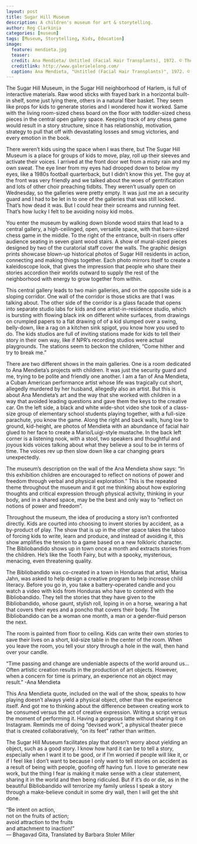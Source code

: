 ```yaml
---
layout: post
title: Sugar Hill Museum
description: A children's museum for art & storytelling.
author: Reg Clarkinia
categories: [museum]
tags: [Museum, Storytelling, Kids, Education]
image:
  feature: mendieta.jpg
  teaser:
  credit: Ana Mendieta/ Untitled (Facial Hair Transplants), 1972. © The Estate of Ana Mendieta Collection, LLC. Courtesy Galerie Lelong & Co.
  creditlink: http://www.galerielelong.com/
  caption: Ana Mendieta, "Untitled (Facial Hair Transplants)", 1972. © The Estate of Ana Mendieta Collection, LLC. Courtesy Galerie Lelong & Co.
---
```


The Sugar Hill Museum, in the Sugar Hill neighborhood of Harlem, is full of interactive materials. Raw wood sticks with frayed bark in a horizontal built-in shelf, some just lying there, others in a natural fiber basket. They seem like props for kids to generate stories and I wondered how it worked. Same with the living room-sized chess board on the floor with toddler-sized chess pieces in the central open gallery space. Keeping track of any chess game would result in a story structure, since it has relationship, motivation, strategy to pull that off with devastating losses and smug victories, and every emotion in the book.

There weren’t kids using the space when I was there, but The Sugar Hill Museum is a place for groups of kids to move, play, roll up their sleeves and activate their voices. I arrived at the front door wet from a misty rain and my own sweat. The eye liner from my eyes had drooped down to below my eyes, like a 1980s football quarterback, but I didn’t know this yet. The guy at the front was very friendly and we talked about the woes of gentrification and lots of other choir preaching tidbits. They weren’t usually open on Wednesday, so the galleries were pretty empty. It was just me an a security guard and I had to be let in to one of the galleries that was still locked. That’s how dead it was. But I could hear their screams and running feet. That’s how lucky I felt to be avoiding noisy kid mobs.

You enter the museum by walking down blonde wood stairs that lead to a central gallery, a high-ceilinged, open, versatile space, with that barn-sized chess game in the middle. To the right of the entrance, built-in risers offer audience seating in seven giant wood stairs. A show of mural-sized pieces designed by two of the curatorial staff cover the walls. The graphic design prints showcase blown-up historical photos of Sugar Hill residents in action, connecting and making things together. Each photo mirrors itself to create a kaleidoscope look, that gives the impression that people who share their stories accordion their worlds outward to supply the rest of the neighborhood with energy to grow together from within.

This central gallery leads to two main galleries, and on the opposite side is a sloping corridor. One wall of the corridor is those sticks are that I was talking about. The other side of the corridor is a glass facade that opens into separate studio labs for kids and one artist-in-residence studio, which is bursting with flowing black ink on different white surfaces, from drawings on crumpled papers to a flat drawing of of a kid slumped over a swing, belly-down, like a rag on a kitchen sink spigot, you know how you used to do. The kids studios are full of inviting stations made for kids to tell their story in their own way, like if NPR’s recording studios were actual playgrounds. The stations seem to beckon the children, “Come hither and try to break me.”

There are two different shows in the main galleries. One is a room dedicated to Ana Mendieta’s projects with children. It was just the security guard and me, trying to be polite and friendly one another. I am a fan of Ana Mendieta, a Cuban American performance artist whose life was tragically cut short, allegedly murdered by her husband, allegedly also an artist. But this is about Ana Mendieta’s art and the way that she worked with children in a way that avoided leading questions and gave them the keys to the creative car. On the left side, a black and white wide-shot video she took of a class-size group of elementary school students playing together, with a full-size parachute, you know the game. Along the right and back walls, hung low to ground, kid-height, are photos of Mendieta with an abundance of facial hair glued to her face to create a Mario/Luigi-style mustache. In the back left corner is a listening nook, with a stool, two speakers and thoughtful and joyous kids voices talking about what they believe a soul to be in terms of time. The voices rev up then slow down like a car changing gears unexpectedly.

The museum’s description on the wall of the Ana Mendieta show says: “In this exhibition children are encouraged to reflect on notions of power and freedom through verbal and physical exploration.” This is the repeated theme throughout the museum and it got me thinking about how exploring thoughts and critical expression through physical activity, thinking in your body, and in a shared space, may be the best and only way to “reflect on notions of power and freedom”.

Throughout the museum, the idea of producing a story isn’t confronted directly. Kids are courted into choosing to invent stories by accident, as a by-product of play. The show that is up in the other space takes the taboo of forcing kids to write, learn and produce, and instead of avoiding it, this show amplifies the tension to a game based on a new folkloric character. The Bibliobandido shows up in town once a month and extracts stories from the children. He’s like the Tooth Fairy, but with a spooky, mysterious, menacing, even threatening quality.

The Bibliobandido was co-created in a town in Honduras that artist, Marisa Jahn, was asked to help design a creative program to help increase child literacy. Before you go in, you take a battery-operated candle and you watch a video with kids from Honduras who have to contend with the Bibliobandido. They tell the stories that they have given to the Bibliobandido, whose gaunt, stylish roll, loping in on a horse, wearing a hat that covers their eyes and a poncho that covers their body. The Bibliobandido can be a woman one month, a man or a gender-fluid person the next.

The room is painted from floor to ceiling. Kids can write their own stories to save their lives on a short, kid-size table in the center of the room. When you leave the room, you tell your story through a hole in the wall, then hand over your candle.

“Time passing and change are undeniable aspects of the world around us…Often artistic creation results in the production of art objects. However, when a concern for time is primary, an experience not an object may result.” -Ana Mendieta

This Ana Mendieta quote, included on the wall of the show, speaks to how playing doesn’t always yield a physical object, other than the experience itself. And got me to thinking about the difference between creating work to be consumed versus the act of creative expression. Writing a script versus the moment of performing it. Having a gorgeous latte without sharing it on Instagram. Reminds me of doing “devised work”, a physical theater piece that is created collaboratively, “on its feet” rather than written.

The Sugar Hill Museum facilitates play that doesn’t worry about yielding an object, such as a good story. I know how hard it can be to tell a story, especially when I want it to be good, or if I’m worried if people will like it, or if I feel like I don’t want to because I only want to tell stories on accident as a result of being with people, goofing off having fun. I love to generate new work, but the thing I fear is making it make sense with a clear statement, sharing it in the world and then being ridiculed. But if it’s do or die, as in the beautiful Bibliobandido will terrorize my family unless I speak a story through a make-believe conduit in some dry wall, then I will get the shit done.

“Be intent on action,  
not on the fruits of action;  
avoid attraction to the fruits  
and attachment to inaction!”  
— Bhagavad Gita, Translated by Barbara Stoler Miller  
